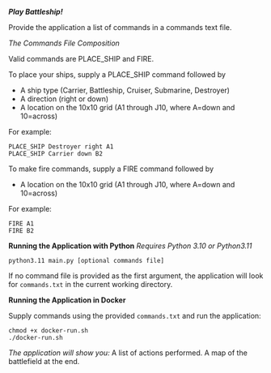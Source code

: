 ***Play Battleship!***

Provide the application a list of commands in a commands text file.

*The Commands File Composition*

Valid commands are PLACE_SHIP and FIRE.

To place your ships, supply a PLACE_SHIP command followed by 
- A ship type (Carrier, Battleship, Cruiser, Submarine, Destroyer)
- A direction (right or down)
- A location on the 10x10 grid (A1 through J10, where A=down and 10=across)

For example:
```
PLACE_SHIP Destroyer right A1
PLACE_SHIP Carrier down B2
```

To make fire commands, supply a FIRE command followed by
- A location on the 10x10 grid (A1 through J10, where A=down and 10=across)

For example:
```
FIRE A1
FIRE B2
```

**Running the Application with Python**
*Requires Python 3.10 or Python3.11*

```
python3.11 main.py [optional commands file]
```
If no command file is provided as the first argument, the application will look
for `commands.txt` in the current working directory.

**Running the Application in Docker**

Supply commands using the provided `commands.txt` and run the application:
```
chmod +x docker-run.sh
./docker-run.sh
```

*The application will show you:*
A list of actions performed.
A map of the battlefield at the end.
